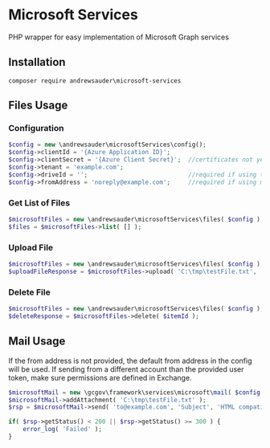 # Microsoft Services
PHP wrapper for easy implementation of Microsoft Graph services

## Installation
`composer require andrewsauder\microsoft-services`


## Files Usage
### Configuration  
```php
$config = new \andrewsauder\microsoftServices\config();
$config->clientId = '{Azure Application ID}';
$config->clientSecret = '{Azure Client Secret}';  //certificates not yet supported
$config->tenant = 'example.com';
$config->driveId = '';                            //required if using the files service - cay be found using Graph explorer
$config->fromAddress = 'noreply@example.com';     //required if using mail service - this is just a default
```

### Get List of Files
```php
$microsoftFiles = new \andrewsauder\microsoftServices\files( $config );
$files = $microsoftFiles->list( [] );
```

### Upload File
```php
$microsoftFiles = new \andrewsauder\microsoftServices\files( $config );
$uploadFileResponse = $microsoftFiles->upload( 'C:\tmp\testFile.txt', 'testFile.txt' );
```

### Delete File
```php
$microsoftFiles = new \andrewsauder\microsoftServices\files( $config );
$deleteResponse = $microsoftFiles->delete( $itemId );
```


## Mail Usage
If the from address is not provided, the default from address in the config will be used. If sending from a different account than the provided user token, make sure  permissions are defined in Exchange.
```php
$microsoftMail = new \gcgov\framework\services\microsoft\mail( $config );
$microsoftMail->addAttachment( 'C:\tmp\testFile.txt' );
$rsp = $microsoftMail->send( 'to@example.com', 'Subject', 'HTML compatible message', 'from@example.com' );

if( $rsp->getStatus() < 200 || $rsp->getStatus() >= 300 ) {
    error_log( 'Failed' );
}
```

